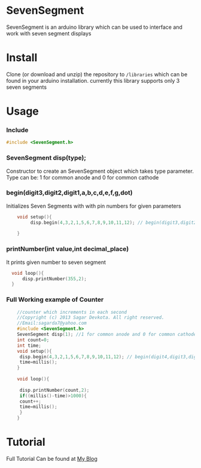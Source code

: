 # SevenSegment
SevenSegment is an arduino library which can be used to interface and work with seven segment displays

# Install

Clone (or download and unzip) the repository to `/libraries`
which can be found in your arduino installation. currently this library supports only 3 seven segments

# Usage

### Include

```c++
#include <SevenSegment.h>
```

### SevenSegment disp(type); 

Constructor to create an SevenSegment object which takes type parameter.
Type can be:
1 for common anode and 0 for common cathode



### begin(digit3,digit2,digit1,a,b,c,d,e,f,g,dot)

Initializes Seven Segments with with pin numbers for given parameters

```c++
	void setup(){
		 disp.begin(4,3,2,1,5,6,7,8,9,10,11,12); // begin(digit3,digit2,digit2,digit1,a,b,c,d,e,f,g,dot) pins 
		 
	}
```

### printNumber(int value,int decimal_place)

It prints given number to seven segment
```c++
  void loop(){
  	  disp.printNumber(355,2);
  }
```

### Full Working example of Counter



```c++
	//counter which increments in each second
	//Copyright (c) 2013 Sagar Devkota. All right reserved.
	//Email:sagarda7@yahoo.com
	#include <SevenSegment.h>
	SevenSegment disp(1); //1 for common anode and 0 for common cathode
	int count=0;
	int time;
	void setup(){
	 disp.begin(4,3,2,1,5,6,7,8,9,10,11,12); // begin(digit4,digit3,digit2,digit1,a,b,c,d,e,f,g,dot) pins 
	 time=millis();
	}
	 
	void loop(){
	 
	 disp.printNumber(count,2);
	 if((millis()-time)>1000){
	 count++;
	 time=millis();
	 }
	}
```



# Tutorial
Full Tutorial Can be found at [My Blog](http://www.sagardevkota.com.np/blog/use-seven-segment-display-easily-using-my-sevensegment-library/)
